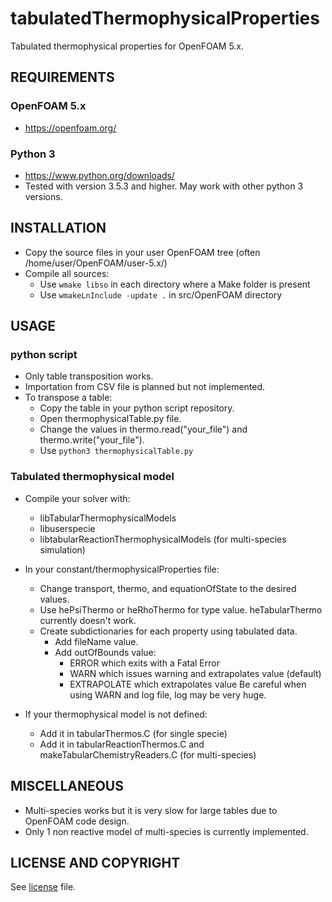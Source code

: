 # tabulatedThermophysicalProperties
Tabulated thermophysical properties for OpenFOAM 5.x.

## REQUIREMENTS

### OpenFOAM 5.x
* https://openfoam.org/

### Python 3
* https://www.python.org/downloads/
* Tested with version 3.5.3 and higher.
  May work with other python 3 versions.
  
## INSTALLATION

* Copy the source files in your user OpenFOAM tree (often /home/user/OpenFOAM/user-5.x/)
* Compile all sources:
  * Use `wmake libso` in each directory where a Make folder is present
  * Use `wmakeLnInclude -update .` in src/OpenFOAM directory

## USAGE

### python script

* Only table transposition works.
* Importation from CSV file is planned but not implemented.
* To transpose a table:
  * Copy the table in your python script repository.
  * Open thermophysicalTable.py file.
  * Change the values in thermo.read("your_file") and thermo.write("your_file").
  * Use `python3 thermophysicalTable.py`

### Tabulated thermophysical model

* Compile your solver with:
  * libTabularThermophysicalModels
  * libuserspecie
  * libtabularReactionThermophysicalModels (for multi-species simulation)

* In your constant/thermophysicalProperties file:
  * Change transport, thermo, and equationOfState to the desired values.
  * Use hePsiThermo or heRhoThermo for type value.
    heTabularThermo currently doesn't work.
  * Create subdictionaries for each property using tabulated data.
    * Add fileName value.
    * Add outOfBounds value:
      * ERROR which exits with a Fatal Error
      * WARN which issues warning and extrapolates value (default)
      * EXTRAPOLATE which extrapolates value
    Be careful when using WARN and log file, log may be very huge.

* If your thermophysical model is not defined:
  * Add it in tabularThermos.C (for single specie)
  * Add it in tabularReactionThermos.C and makeTabularChemistryReaders.C (for multi-species)

## MISCELLANEOUS

* Multi-species works but it is very slow for large tables due to OpenFOAM code design.
* Only 1 non reactive model of multi-species is currently implemented.

## LICENSE AND COPYRIGHT

See [license](LICENSE) file.
